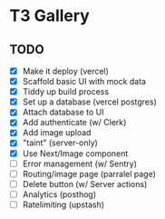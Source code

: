 # T3 Gallery

## TODO

- [x] Make it deploy (vercel)
- [x] Scaffold basic UI with mock data
- [x] Tiddy up build process
- [x] Set up a database (vercel postgres)
- [x] Attach database to UI
- [x] Add authenticate (w/ Clerk)
- [x] Add image upload
- [x] "taint" (server-only)
- [x] Use Next/Image component
- [ ] Error management (w/ Sentry)
- [ ] Routing/image page (parralel page)
- [ ] Delete button (w/ Server actions)
- [ ] Analytics (posthog)
- [ ] Ratelimiting (upstash)
